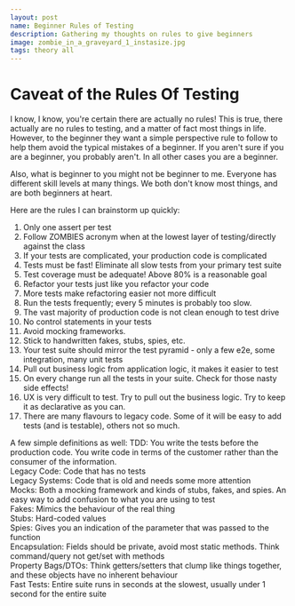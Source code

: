 ```yaml
---
layout: post
name: Beginner Rules of Testing
description: Gathering my thoughts on rules to give beginners
image: zombie_in_a_graveyard_1_instasize.jpg
tags: theory all
---
```


# Caveat of the Rules Of Testing

I know, I know, you're certain there are actually no rules! This is true, there actually are no rules to testing, and
a matter of fact most things in life. However, to the beginner they want a simple perspective rule to follow to help them
avoid the typical mistakes of a beginner. If you aren't sure if you are a beginner, you probably aren't. In all other cases
you are a beginner.  

Also, what is beginner to you might not be beginner to me. Everyone has different skill levels at many things. We both
don't know most things, and are both beginners at heart.  

Here are the rules I can brainstorm up quickly:  
1. Only one assert per test  
2. Follow ZOMBIES acronym when at the lowest layer of testing/directly against the class  
3. If your tests are complicated, your production code is complicated  
4. Tests must be fast! Eliminate all slow tests from your primary test suite  
5. Test coverage must be adequate! Above 80% is a reasonable goal  
6. Refactor your tests just like you refactor your code  
7. More tests make refactoring easier not more difficult  
8. Run the tests frequently; every 5 minutes is probably too slow.  
9. The vast majority of production code is not clean enough to test drive  
10. No control statements in your tests  
11. Avoid mocking frameworks. 
12. Stick to handwritten fakes, stubs, spies, etc.  
13. Your test suite should mirror the test pyramid - only a few e2e, some integration, many unit tests  
14. Pull out business logic from application logic, it makes it easier to test  
15. On every change run all the tests in your suite. Check for those nasty side effects!  
16. UX is very difficult to test. Try to pull out the business logic. Try to keep it as declarative as you can. 
17. There are many flavours to legacy code. Some of it will be easy to add tests (and is testable), others not so much.  

A few simple definitions as well:
TDD: You write the tests before the production code. You write code in terms of the customer rather than the consumer of the information.  
Legacy Code: Code that has no tests  
Legacy Systems: Code that is old and needs some more attention  
Mocks: Both a mocking framework and kinds of stubs, fakes, and spies. An easy way to add confusion to what you are using to test  
Fakes: Mimics the behaviour of the real thing  
Stubs: Hard-coded values  
Spies: Gives you an indication of the parameter that was passed to the function  
Encapsulation: Fields should be private, avoid most static methods. Think command/query not get/set with methods  
Property Bags/DTOs: Think getters/setters that clump like things together, and these objects have no inherent behaviour  
Fast Tests: Entire suite runs in seconds at the slowest, usually under 1 second for the entire suite

